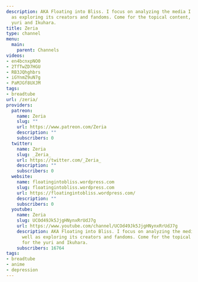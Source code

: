 ```yaml
---
description: AKA Floating into Bliss. I focus on analyzing the media I enjoy as well
  as exploring its creators and fandoms. Come for the topical content, stay for the
  yuri and Ikuhara.
title: Zeria
type: channel
menu:
  main:
    parent: Channels
videos:
- en4bcnxpNO0
- 2TfTwZD7HGU
- RB3JQhghbrs
- iGYnmZ9uN7g
- PaMJGf8UXJM
tags:
- breadtube
url: /zeria/
providers:
  patreon:
    name: Zeria
    slug: ""
    url: https://www.patreon.com/Zeria
    description: ""
    subscribers: 0
  twitter:
    name: Zeria
    slug: _Zeria_
    url: https://twitter.com/_Zeria_
    description: ""
    subscribers: 0
  website:
    name: floatingintobliss.wordpress.com
    slug: floatingintobliss.wordpress.com
    url: https://floatingintobliss.wordpress.com/
    description: ""
    subscribers: 0
  youtube:
    name: Zeria
    slug: UCOd49Jk5JjgHNynxRrUdJ7g
    url: https://www.youtube.com/channel/UCOd49Jk5JjgHNynxRrUdJ7g
    description: AKA Floating into Bliss. I focus on analyzing the media I enjoy as
      well as exploring its creators and fandoms. Come for the topical content, stay
      for the yuri and Ikuhara.
    subscribers: 16764
tags:
- breadtube
- anime
- depression
---
```

